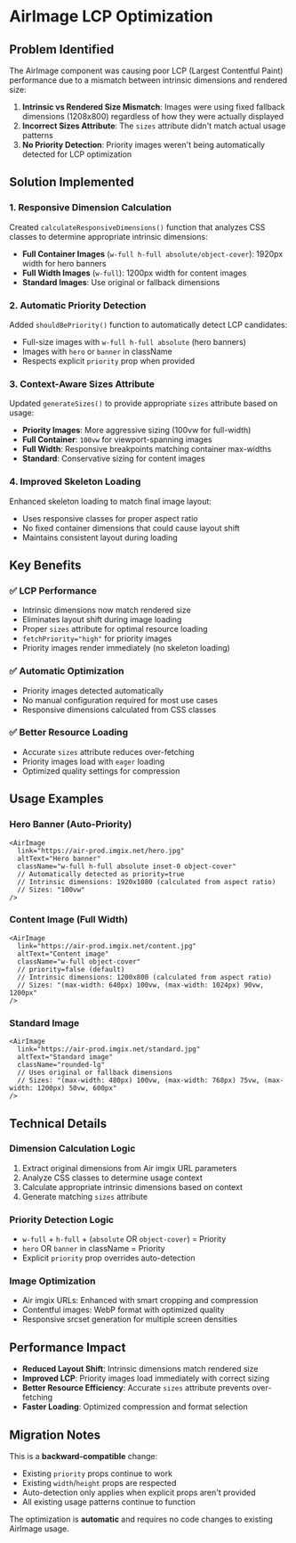 # AirImage LCP Optimization

## Problem Identified

The AirImage component was causing poor LCP (Largest Contentful Paint) performance due to a mismatch between intrinsic dimensions and rendered size:

1. **Intrinsic vs Rendered Size Mismatch**: Images were using fixed fallback dimensions (1208x800) regardless of how they were actually displayed
2. **Incorrect Sizes Attribute**: The `sizes` attribute didn't match actual usage patterns
3. **No Priority Detection**: Priority images weren't being automatically detected for LCP optimization

## Solution Implemented

### 1. Responsive Dimension Calculation

Created `calculateResponsiveDimensions()` function that analyzes CSS classes to determine appropriate intrinsic dimensions:

- **Full Container Images** (`w-full h-full absolute/object-cover`): 1920px width for hero banners
- **Full Width Images** (`w-full`): 1200px width for content images  
- **Standard Images**: Use original or fallback dimensions

### 2. Automatic Priority Detection

Added `shouldBePriority()` function to automatically detect LCP candidates:

- Full-size images with `w-full h-full absolute` (hero banners)
- Images with `hero` or `banner` in className
- Respects explicit `priority` prop when provided

### 3. Context-Aware Sizes Attribute

Updated `generateSizes()` to provide appropriate `sizes` attribute based on usage:

- **Priority Images**: More aggressive sizing (100vw for full-width)
- **Full Container**: `100vw` for viewport-spanning images
- **Full Width**: Responsive breakpoints matching container max-widths
- **Standard**: Conservative sizing for content images

### 4. Improved Skeleton Loading

Enhanced skeleton loading to match final image layout:

- Uses responsive classes for proper aspect ratio
- No fixed container dimensions that could cause layout shift
- Maintains consistent layout during loading

## Key Benefits

### ✅ **LCP Performance**
- Intrinsic dimensions now match rendered size
- Eliminates layout shift during image loading
- Proper `sizes` attribute for optimal resource loading
- `fetchPriority="high"` for priority images
- Priority images render immediately (no skeleton loading)

### ✅ **Automatic Optimization**
- Priority images detected automatically
- No manual configuration required for most use cases
- Responsive dimensions calculated from CSS classes

### ✅ **Better Resource Loading**
- Accurate `sizes` attribute reduces over-fetching
- Priority images load with `eager` loading
- Optimized quality settings for compression

## Usage Examples

### Hero Banner (Auto-Priority)
```tsx
<AirImage
  link="https://air-prod.imgix.net/hero.jpg"
  altText="Hero banner"
  className="w-full h-full absolute inset-0 object-cover"
  // Automatically detected as priority=true
  // Intrinsic dimensions: 1920x1080 (calculated from aspect ratio)
  // Sizes: "100vw"
/>
```

### Content Image (Full Width)
```tsx
<AirImage
  link="https://air-prod.imgix.net/content.jpg"
  altText="Content image"
  className="w-full object-cover"
  // priority=false (default)
  // Intrinsic dimensions: 1200x800 (calculated from aspect ratio)
  // Sizes: "(max-width: 640px) 100vw, (max-width: 1024px) 90vw, 1200px"
/>
```

### Standard Image
```tsx
<AirImage
  link="https://air-prod.imgix.net/standard.jpg"
  altText="Standard image"
  className="rounded-lg"
  // Uses original or fallback dimensions
  // Sizes: "(max-width: 480px) 100vw, (max-width: 768px) 75vw, (max-width: 1200px) 50vw, 600px"
/>
```

## Technical Details

### Dimension Calculation Logic
1. Extract original dimensions from Air imgix URL parameters
2. Analyze CSS classes to determine usage context
3. Calculate appropriate intrinsic dimensions based on context
4. Generate matching `sizes` attribute

### Priority Detection Logic
- `w-full` + `h-full` + (`absolute` OR `object-cover`) = Priority
- `hero` OR `banner` in className = Priority
- Explicit `priority` prop overrides auto-detection

### Image Optimization
- Air imgix URLs: Enhanced with smart cropping and compression
- Contentful images: WebP format with optimized quality
- Responsive srcset generation for multiple screen densities

## Performance Impact

- **Reduced Layout Shift**: Intrinsic dimensions match rendered size
- **Improved LCP**: Priority images load immediately with correct sizing
- **Better Resource Efficiency**: Accurate `sizes` attribute prevents over-fetching
- **Faster Loading**: Optimized compression and format selection

## Migration Notes

This is a **backward-compatible** change:
- Existing `priority` props continue to work
- Existing `width`/`height` props are respected
- Auto-detection only applies when explicit props aren't provided
- All existing usage patterns continue to function

The optimization is **automatic** and requires no code changes to existing AirImage usage.
